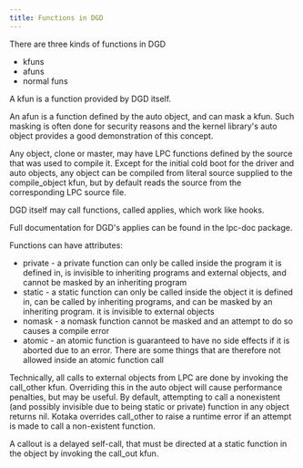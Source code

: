 ```yaml
---
title: Functions in DGD
---
```


There are three kinds of functions in DGD

* kfuns
* afuns
* normal funs

A kfun is a function provided by DGD itself.

An afun is a function defined by the auto object, and can mask a kfun.  Such masking is often done for security reasons and the kernel library's auto object provides a good demonstration of this concept.

Any object, clone or master, may have LPC functions defined by the source that was used to compile it.  Except for the initial cold boot for the driver and auto objects, any object can be compiled from literal source supplied to the compile_object kfun, but by default reads the source from the corresponding LPC source file.

DGD itself may call functions, called applies, which work like hooks.

Full documentation for DGD's applies can be found in the lpc-doc package.

Functions can have attributes:

* private - a private function can only be called inside the program it is defined in, is invisible to inheriting programs and external objects, and cannot be masked by an inheriting program
* static - a static function can only be called inside the object it is defined in, can be called by inheriting programs, and can be masked by an inheriting program.  it is invisible to external objects
* nomask - a nomask function cannot be masked and an attempt to do so causes a compile error
* atomic - an atomic function is guaranteed to have no side effects if it is aborted due to an error.  There are some things that are therefore not allowed inside an atomic function call

Technically, all calls to external objects from LPC are done by invoking the call\_other kfun.  Overriding this in the auto object will cause performance penalties, but may be useful.  By default, attempting to call a nonexistent (and possibly invisible due to being static or private) function in any object returns nil.  Kotaka overrides call\_other to raise a runtime error if an attempt is made to call a non-existent function.

A callout is a delayed self-call, that must be directed at a static function in the object by invoking the call\_out kfun.
